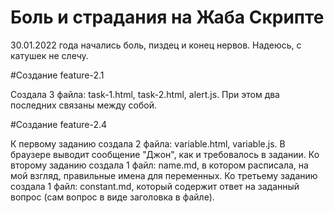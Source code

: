 # Боль и страдания на Жаба Скрипте

30.01.2022 года начались боль, пиздец и конец нервов.
Надеюсь, с катушек не слечу.

#Создание feature-2.1

Создала 3 файла: task-1.html, task-2.html, alert.js. При этом два последних связаны между собой.

#Создание feature-2.4

К первому заданию создала 2 файла: variable.html, variable.js. В браузере выводит сообщение "Джон", как и требовалось в задании.
Ко второму заданию создала 1 файл: name.md, в котором расписала, на мой взгляд, правильные имена для переменных.
Ко третьему заданию создала 1 файл: constant.md, который содержит ответ на заданный вопрос (сам вопрос в виде заголовка в файле).
